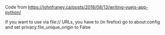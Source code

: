 
Code from https://johnfraney.ca/posts/2018/08/13/writing-vuejs-app-python/

If you want to use via file:// URLs, you have to (in firefox) go to
about:config and set privacy.file_unique_origin to False

